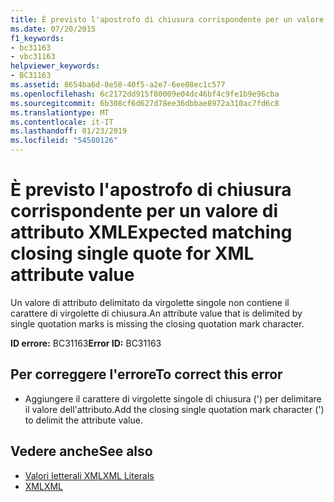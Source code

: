 ```yaml
---
title: È previsto l'apostrofo di chiusura corrispondente per un valore di attributo XML
ms.date: 07/20/2015
f1_keywords:
- bc31163
- vbc31163
helpviewer_keywords:
- BC31163
ms.assetid: 8654ba6d-8e58-40f5-a2e7-6ee08ec1c577
ms.openlocfilehash: 6c2172dd915f80009e04dc46bf4c9fe1b9e96cba
ms.sourcegitcommit: 6b308cf6d627d78ee36dbbae8972a310ac7fd6c8
ms.translationtype: MT
ms.contentlocale: it-IT
ms.lasthandoff: 01/23/2019
ms.locfileid: "54580126"
---
```

# <a name="expected-matching-closing-single-quote-for-xml-attribute-value"></a><span data-ttu-id="bb0ef-102">È previsto l'apostrofo di chiusura corrispondente per un valore di attributo XML</span><span class="sxs-lookup"><span data-stu-id="bb0ef-102">Expected matching closing single quote for XML attribute value</span></span>
<span data-ttu-id="bb0ef-103">Un valore di attributo delimitato da virgolette singole non contiene il carattere di virgolette di chiusura.</span><span class="sxs-lookup"><span data-stu-id="bb0ef-103">An attribute value that is delimited by single quotation marks is missing the closing quotation mark character.</span></span>  
  
 <span data-ttu-id="bb0ef-104">**ID errore:** BC31163</span><span class="sxs-lookup"><span data-stu-id="bb0ef-104">**Error ID:** BC31163</span></span>  
  
## <a name="to-correct-this-error"></a><span data-ttu-id="bb0ef-105">Per correggere l'errore</span><span class="sxs-lookup"><span data-stu-id="bb0ef-105">To correct this error</span></span>  
  
-   <span data-ttu-id="bb0ef-106">Aggiungere il carattere di virgolette singole di chiusura (') per delimitare il valore dell'attributo.</span><span class="sxs-lookup"><span data-stu-id="bb0ef-106">Add the closing single quotation mark character (') to delimit the attribute value.</span></span>  
  
## <a name="see-also"></a><span data-ttu-id="bb0ef-107">Vedere anche</span><span class="sxs-lookup"><span data-stu-id="bb0ef-107">See also</span></span>
- [<span data-ttu-id="bb0ef-108">Valori letterali XML</span><span class="sxs-lookup"><span data-stu-id="bb0ef-108">XML Literals</span></span>](../../visual-basic/language-reference/xml-literals/index.md)
- [<span data-ttu-id="bb0ef-109">XML</span><span class="sxs-lookup"><span data-stu-id="bb0ef-109">XML</span></span>](../../visual-basic/programming-guide/language-features/xml/index.md)
